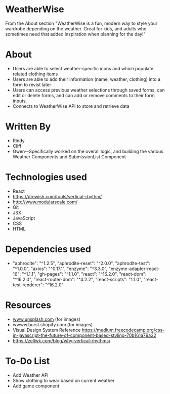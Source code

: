 # WeatherWise
From the About section
"WeatherWise is a fun, modern way to style your wardrobe depending on the weather. Great for kids, and adults who sometimes need that added inspiration when planning for the day!"

# About
* Users are able to select weather-specific icons and which populate related clothing items
* Users are able to add their information (name, weather, clothing) into a form to revist later
* Users can access previous weather selections through saved forms, can edit or delete forms, and can add or remove comments to their form inputs.
* Connects to WeatherWise API to store and retrieve data

# Written By
* Rindy
* Cliff
* Gwen--Specifically worked on the overall logic, and building the various Weather Components and SubmissionList Component

# Technologies used
* React 
* https://drewish.com/tools/vertical-rhythm/
* http://www.modularscale.com/
* Git
* JSX
* JavaScript
* CSS
* HTML

# Dependencies used
*   "aphrodite": "^1.2.5",
    "aphrodite-reset": "^2.0.0",
    "aphrodite-test": "^1.0.0",
    "axios": "^0.17.1",
    "enzyme": "^3.3.0",
    "enzyme-adapter-react-16": "^1.1.1",
    "gh-pages": "^1.1.0",
    "react": "^16.2.0",
    "react-dom": "^16.2.0",
    "react-router-dom": "^4.2.2",
    "react-scripts": "1.1.0",
    "react-test-renderer": "^16.2.0"

# Resources 
* www.unsplash.com (for images)
* wwww.burst.shopify.com  (for images)
* Visual Design System Reference               https://medium.freecodecamp.org/css-in-javascript-the-future-of-component-based-styling-70b161a79a32
* https://zellwk.com/blog/why-vertical-rhythms/

# To-Do List
* Add Weather API
* Show clothing to wear based on current weather
* Add game component
